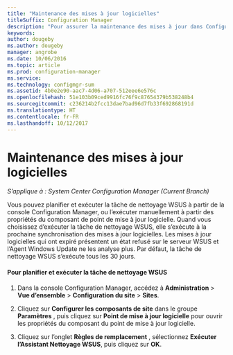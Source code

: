 ```yaml
---
title: "Maintenance des mises à jour logicielles"
titleSuffix: Configuration Manager
description: "Pour assurer la maintenance des mises à jour dans Configuration Manager, vous pouvez planifier la tâche de nettoyage WSUS, ou vous pouvez l’exécuter manuellement."
keywords: 
author: dougeby
ms.author: dougeby
manager: angrobe
ms.date: 10/06/2016
ms.topic: article
ms.prod: configuration-manager
ms.service: 
ms.technology: configmgr-sum
ms.assetid: 4b0e2e90-aac7-4d06-a707-512eee6e576c
ms.openlocfilehash: 51e103b09ced9916fc76f9c87654379b538248b4
ms.sourcegitcommit: c236214b2fcc13dae7bad96d7fb33f692868191d
ms.translationtype: HT
ms.contentlocale: fr-FR
ms.lasthandoff: 10/12/2017
---
```

# <a name="software-updates-maintenance"></a>Maintenance des mises à jour logicielles

*S’applique à : System Center Configuration Manager (Current Branch)*

Vous pouvez planifier et exécuter la tâche de nettoyage WSUS à partir de la console Configuration Manager, ou l’exécuter manuellement à partir des propriétés du composant de point de mise à jour logicielle. Quand vous choisissez d’exécuter la tâche de nettoyage WSUS, elle s’exécute à la prochaine synchronisation des mises à jour logicielles. Les mises à jour logicielles qui ont expiré présentent un état refusé sur le serveur WSUS et l’Agent Windows Update ne les analyse plus. Par défaut, la tâche de nettoyage WSUS s’exécute tous les 30 jours.  

#### <a name="to-schedule-and-run-the-wsus-cleanup-job"></a>Pour planifier et exécuter la tâche de nettoyage WSUS  

1.  Dans la console Configuration Manager, accédez à **Administration** > **Vue d’ensemble** > **Configuration du site** > **Sites**.  

2.  Cliquez sur **Configurer les composants de site** dans le groupe **Paramètres** , puis cliquez sur **Point de mise à jour logicielle** pour ouvrir les propriétés du composant du point de mise à jour logicielle.  

3.  Cliquez sur l’onglet **Règles de remplacement** , sélectionnez **Exécuter l’Assistant Nettoyage WSUS**, puis cliquez sur **OK**.
